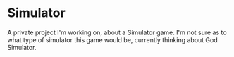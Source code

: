 # Simulator

A private project I'm working on, about a Simulator game. I'm not sure as to what type of simulator this game would be, currently thinking about God Simulator.